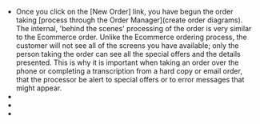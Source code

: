 - Once you click on the [New Order] link, you have begun the order taking [process through the Order Manager](create order diagrams). The internal, 'behind the scenes' processing of the order is very similar to the Ecommerce order. Unlike the Ecommerce ordering process, the customer will not see all of the screens you have available; only the person taking the order can see all the special offers and the details presented. This is why it is important when taking an order over the phone or completing a transcription from a hard copy or email order, that the processor be alert to special offers or to error messages that might appear.
-
-
-